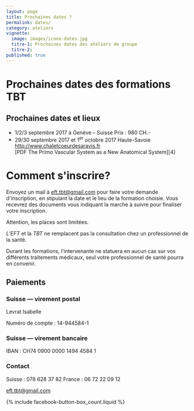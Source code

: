```yaml
---
layout: page
title: Prochaines dates ?
permalink: dates/
category: ateliers
vignette:
  image: images/icone-dates.jpg
  titre-1: Prochaines dates des ateliers de groupe
  titre-2:
published: true
---
```



# Prochaines dates des formations TBT



## Prochaines dates et lieux

- 1/2/3 septembre 2017 à Genève – Suisse  Prix : 980 CH.-
- 29/30 septembre 2017 et 1<sup>er</sup> octobre 2017 Haute-Savoie <http://www.chaletcoeurdesaravis.fr>  
[PDF The Primo Vascular System as a New Anatomical System][4]



# Comment s'inscrire?

Envoyez un mail à  <eft.tbt@gmail.com> pour faire votre demande d'inscription, en stipulant la date et le lieu de la formation choisie.
Vous recevrez des documents vous indiquant la marche à suivre pour finaliser votre inscription.

 Attention, les places sont limitées.


*L’EFT* et la *TBT* ne remplacent pas la consultation chez un professionnel de la santé.

Durant les formations, l’intervenante ne statuera en aucun cas sur vos différents traitements médicaux, seul votre professionnel de santé pourra en convenir.



## Paiements


### Suisse — virement postal

Levrat Isabelle

Numéro de compte : 14-944584-1



### Suisse — virement bancaire

IBAN : CH74 0900 0000 1494 4584 1



### Contact

<i class="fa fa-mobile"></i> Suisse : 078 628 37 82
<i class="fa fa-mobile"></i> France : 06 72 22 09 12

<eft.tbt@gmail.com>


{% include facebook-button-box_count.liquid %}
